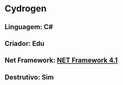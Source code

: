# Cydrogen
## Linguagem: C#
## Criador: Edu
## Net Framework: [NET Framework 4.1](https://www.mediafire.com/file/tk7iq6odn3rpgj5/NET_Framework_4.0_x86_x64.exe/file)
## Destrutivo: Sim

